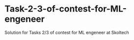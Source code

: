 # Task-2-3-of-contest-for-ML-engeneer
Solution for Tasks 2/3 of contest for ML engeneer at Skoltech
